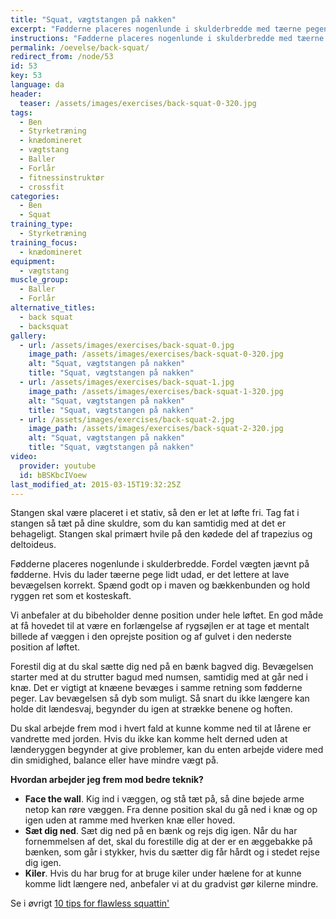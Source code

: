 ```yaml
---
title: "Squat, vægtstangen på nakken"
excerpt: "Fødderne placeres nogenlunde i skulderbredde med tæerne pegende let udad og knæene skal pege ud over tæerne. Herfra går du så langt ned i knæ, som du kan. Rejs dig igen."
instructions: "Fødderne placeres nogenlunde i skulderbredde med tæerne pegende let udad og knæene skal pege ud over tæerne. Herfra går du så langt ned i knæ, som du kan. Rejs dig igen."
permalink: /oevelse/back-squat/
redirect_from: /node/53
id: 53
key: 53
language: da
header:
  teaser: /assets/images/exercises/back-squat-0-320.jpg
tags:
  - Ben
  - Styrketræning
  - knædomineret
  - vægtstang
  - Baller
  - Forlår
  - fitnessinstruktør
  - crossfit
categories:
  - Ben
  - Squat
training_type:
  - Styrketræning
training_focus:
  - knædomineret
equipment:
  - vægtstang
muscle_group:
  - Baller
  - Forlår
alternative_titles:
  - back squat
  - backsquat
gallery:
  - url: /assets/images/exercises/back-squat-0.jpg
    image_path: /assets/images/exercises/back-squat-0-320.jpg
    alt: "Squat, vægtstangen på nakken"
    title: "Squat, vægtstangen på nakken"
  - url: /assets/images/exercises/back-squat-1.jpg
    image_path: /assets/images/exercises/back-squat-1-320.jpg
    alt: "Squat, vægtstangen på nakken"
    title: "Squat, vægtstangen på nakken"
  - url: /assets/images/exercises/back-squat-2.jpg
    image_path: /assets/images/exercises/back-squat-2-320.jpg
    alt: "Squat, vægtstangen på nakken"
    title: "Squat, vægtstangen på nakken"
video:
  provider: youtube
  id: bBSKbcIVoew
last_modified_at: 2015-03-15T19:32:25Z
---
```


Stangen skal være placeret i et stativ, så den er let at løfte fri. Tag fat i stangen så tæt på dine skuldre, som du kan samtidig med at det er behageligt. Stangen skal primært hvile på den kødede del af trapezius og deltoideus.

Fødderne placeres nogenlunde i skulderbredde. Fordel vægten jævnt på fødderne. Hvis du lader tæerne pege lidt udad, er det lettere at lave bevægelsen korrekt. Spænd godt op i maven og bækkenbunden og hold ryggen ret som et kosteskaft.

Vi anbefaler at du bibeholder denne position under hele løftet. En god måde at få hovedet til at være en forlængelse af rygsøjlen er at tage et mentalt billede af væggen i den oprejste position og af gulvet i den nederste position af løftet.

Forestil dig at du skal sætte dig ned på en bænk bagved dig. Bevægelsen starter med at du strutter bagud med numsen, samtidig med at går ned i knæ. Det er vigtigt at knæene bevæges i samme retning som fødderne peger. Lav bevægelsen så dyb som muligt. Så snart du ikke længere kan holde dit lændesvaj, begynder du igen at strække benene og hoften.

Du skal arbejde frem mod i hvert fald at kunne komme ned til at lårene er vandrette med jorden. Hvis du ikke kan komme helt derned uden at lænderyggen begynder at give problemer, kan du enten arbejde videre med din smidighed, balance eller have mindre vægt på.

**Hvordan arbejder jeg frem mod bedre teknik?**

- **Face the wall**. Kig ind i væggen, og stå tæt på, så dine bøjede arme netop kan røre væggen. Fra denne position skal du gå ned i knæ og op igen uden at ramme med hverken knæ eller hoved.
- **Sæt dig ned**. Sæt dig ned på en bænk og rejs dig igen. Når du har fornemmelsen af det, skal du forestille dig at der er en æggebakke på bænken, som går i stykker, hvis du sætter dig får hårdt og i stedet rejse dig igen.
- **Kiler**. Hvis du har brug for at bruge kiler under hælene for at kunne komme lidt længere ned, anbefaler vi at du gradvist gør kilerne mindre.

Se i øvrigt [10 tips for flawless squattin'](https://www.t-nation.com/free_online_article/sports_body_training_performance/10_tips_for_flawless_squattin)
